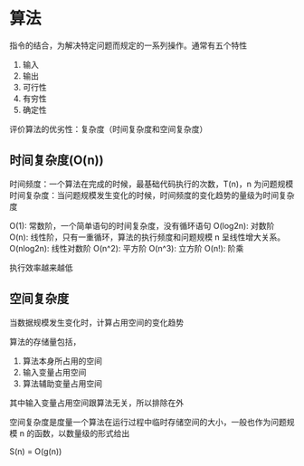 # 算法

指令的结合，为解决特定问题而规定的一系列操作。通常有五个特性

1. 输入
2. 输出
3. 可行性
4. 有穷性
5. 确定性

评价算法的优劣性：复杂度（时间复杂度和空间复杂度）

## 时间复杂度(O(n))

时间频度：一个算法在完成的时候，最基础代码执行的次数，T(n)，n 为问题规模
时间复杂度：当问题规模发生变化的时候，时间频度的变化趋势的量级为时间复杂度

O(1): 常数阶，一个简单语句的时间复杂度，没有循环语句
O(log2n): 对数阶
O(n): 线性阶，只有一重循环，算法的执行频度和问题规模 n 呈线性增大关系。
O(nlog2n): 线性对数阶
O(n^2): 平方阶
O(n^3): 立方阶
O(n!): 阶乘

执行效率越来越低

## 空间复杂度

当数据规模发生变化时，计算占用空间的变化趋势

算法的存储量包括，

1. 算法本身所占用的空间
2. 输入变量占用空间
3. 算法辅助变量占用空间

其中输入变量占用空间跟算法无关，所以排除在外

空间复杂度是度量一个算法在运行过程中临时存储空间的大小，一般也作为问题规模 n 的函数，以数量级的形式给出

S(n) = O(g(n))
